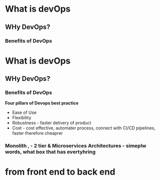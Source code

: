 # What is devOps
## WHy DevOps?
### Benefits of DevOps

# What is devOps
## WHy DevOps?
### Benefits of DevOps

**Four pillars of Devops best practice**
- Ease of Use
- Flexibility
- Robustness - faster delivery of product
- Cost - cost effective, automater process, connect with CI/CD pipelines, faster therefore cheaprer

### Monolith , - 2 tier & Microservices Architectures - simeplw words, what box that has evertyhring
# from front end to back end 